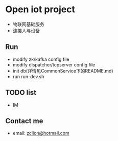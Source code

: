 # Open iot project
- 物联网基础服务
- 连接人与设备

## Run
- modify zk/kafka config file
- modify dispatcher/tcpserver config file
- init db(详情见CommonService下的README.md)
- run run-dev.sh

## TODO list
- IM

## Contact me
- email: zclion@hotmail.com



